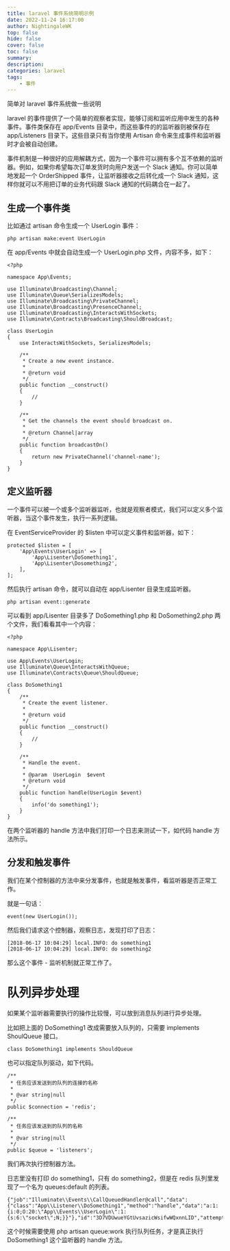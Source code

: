 ```yaml
---
title: laravel 事件系统简明示例
date: 2022-11-24 16:17:00
author: NightingaleWK
top: false
hide: false
cover: false
toc: false
summary: 
description: 
categories: laravel
tags:
    - 事件
---
```

简单对 laravel 事件系统做一些说明
<!--more-->
laravel 的事件提供了一个简单的观察者实现，能够订阅和监听应用中发生的各种事件。事件类保存在 app/Events 目录中，而这些事件的的监听器则被保存在 app/Listeners 目录下。这些目录只有当你使用 Artisan 命令来生成事件和监听器时才会被自动创建。

事件机制是一种很好的应用解耦方式，因为一个事件可以拥有多个互不依赖的监听器。例如，如果你希望每次订单发货时向用户发送一个 Slack 通知。你可以简单地发起一个 OrderShipped 事件，让监听器接收之后转化成一个 Slack 通知，这样你就可以不用把订单的业务代码跟 Slack 通知的代码耦合在一起了。

## 生成一个事件类
比如通过 artisan 命令生成一个 UserLogin 事件：
```
php artisan make:event UserLogin
```
在 app/Events 中就会自动生成一个 UserLogin.php 文件，内容不多，如下：
```
<?php

namespace App\Events;

use Illuminate\Broadcasting\Channel;
use Illuminate\Queue\SerializesModels;
use Illuminate\Broadcasting\PrivateChannel;
use Illuminate\Broadcasting\PresenceChannel;
use Illuminate\Broadcasting\InteractsWithSockets;
use Illuminate\Contracts\Broadcasting\ShouldBroadcast;

class UserLogin
{
    use InteractsWithSockets, SerializesModels;

    /**
     * Create a new event instance.
     *
     * @return void
     */
    public function __construct()
    {
        //
    }

    /**
     * Get the channels the event should broadcast on.
     *
     * @return Channel|array
     */
    public function broadcastOn()
    {
        return new PrivateChannel('channel-name');
    }
}
```
## 定义监听器
一个事件可以被一个或多个监听器监听，也就是观察者模式，我们可以定义多个监听器，当这个事件发生，执行一系列逻辑。

在 EventServiceProvider 的 $listen 中可以定义事件和监听器，如下：
```
protected $listen = [
    'App\Events\UserLogin' => [
        'App\Lisenter\DoSomething1',
        'App\Lisenter\Dosomething2',
    ],
];
```
然后执行 artisan 命令，就可以自动在 app/Lisenter 目录生成监听器。
```
php artisan event::generate
```
可以看到 app/Lisenter 目录多了 DoSomething1.php 和 DoSomething2.php 两个文件，我们看看其中一个内容：
```
<?php

namespace App\Lisenter;

use App\Events\UserLogin;
use Illuminate\Queue\InteractsWithQueue;
use Illuminate\Contracts\Queue\ShouldQueue;

class DoSomething1
{
    /**
     * Create the event listener.
     *
     * @return void
     */
    public function __construct()
    {
        //
    }

    /**
     * Handle the event.
     *
     * @param  UserLogin  $event
     * @return void
     */
    public function handle(UserLogin $event)
    {
        info('do something1');
    }
}
```
在两个监听器的 handle 方法中我们打印一个日志来测试一下，如代码 handle 方法所示。

## 分发和触发事件
我们在某个控制器的方法中来分发事件，也就是触发事件，看监听器是否正常工作。

就是一句话：
```
event(new UserLogin());
```
然后我们请求这个控制器，观察日志，发现打印了日志：
```
[2018-06-17 10:04:29] local.INFO: do something1
[2018-06-17 10:04:29] local.INFO: do something2
```
那么这个事件 - 监听机制就正常工作了。

# 队列异步处理
如果某个监听器需要执行的操作比较慢，可以放到消息队列进行异步处理。

比如把上面的 DoSomething1 改成需要放入队列的，只需要 implements ShoulQueue 接口。
```
class DoSomething1 implements ShouldQueue
```
也可以指定队列驱动，如下代码。
```
/**
 * 任务应该发送到的队列的连接的名称
 *
 * @var string|null
 */
public $connection = 'redis';

/**
 * 任务应该发送到的队列的名称
 *
 * @var string|null
 */
public $queue = 'listeners';
```
我们再次执行控制器方法。

日志里没有打印 do something1，只有 do something2，但是在 redis 队列里发现了一个名为 queues:default 的列表。
```
{"job":"Illuminate\\Events\\CallQueuedHandler@call","data":{"class":"App\\Listener\\DoSomething1","method":"handle","data":"a:1:{i:0;O:20:\"App\\Events\\UserLogin\":1:{s:6:\"socket\";N;}}"},"id":"3D7VDUwueYGtUvsazicWsifwWQxnnLID","attempts":1}
```
这个时候需要使用 php artisan queue:work 执行队列任务，才是真正执行 DoSomething1 这个监听器的 handle 方法。